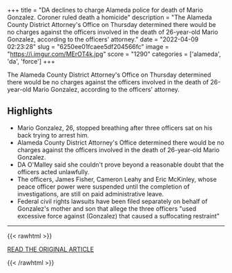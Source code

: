 +++
title = "DA declines to charge Alameda police for death of Mario Gonzalez. Coroner ruled death a homicide"
description = "The Alameda County District Attorney's Office on Thursday determined there would be no charges against the officers involved in the death of 26-year-old Mario Gonzalez, according to the officers' attorney."
date = "2022-04-09 02:23:28"
slug = "6250ee01fcaee5df204566fc"
image = "https://i.imgur.com/MErOT4k.jpg"
score = "1290"
categories = ['alameda', 'da', 'force']
+++

The Alameda County District Attorney's Office on Thursday determined there would be no charges against the officers involved in the death of 26-year-old Mario Gonzalez, according to the officers' attorney.

## Highlights

- Mario Gonzalez, 26, stopped breathing after three officers sat on his back trying to arrest him.
- Alameda County District Attorney's Office determined there would be no charges against the officers involved in the death of 26-year-old Mario Gonzalez.
- DA O'Malley said she couldn't prove beyond a reasonable doubt that the officers acted unlawfully.
- The officers, James Fisher, Cameron Leahy and Eric McKinley, whose peace officer power were suspended until the completion of investigations, are still on paid administrative leave.
- Federal civil rights lawsuits have been filed separately on behalf of Gonzalez's mother and son that allege the three officers "used excessive force against (Gonzalez) that caused a suffocating restraint"

---

{{< rawhtml >}}
  <p class="article-category">
    <a target="_blank" href="https://www.ktvu.com/news/da-declines-to-charge-alameda-police-for-death-of-mario-gonzalez">READ THE ORIGINAL ARTICLE</a>
  </p>
{{< /rawhtml >}}
